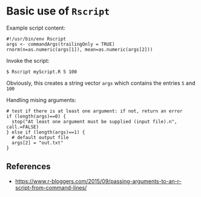# Basic use of `Rscript`

Example script content:

```
#!/usr/bin/env Rscript
args <- commandArgs(trailingOnly = TRUE)
rnorm(n=as.numeric(args[1]), mean=as.numeric(args[2]))
```

Invoke the script:

```
$ Rscript myScript.R 5 100
```

Obviously, this creates a string vector `args` which contains the entries `5` and `100`

Handling mising arguments:

```
# test if there is at least one argument: if not, return an error
if (length(args)==0) {
  stop("At least one argument must be supplied (input file).n", call.=FALSE)
} else if (length(args)==1) {
  # default output file
  args[2] = "out.txt"
}
```

## References

- <https://www.r-bloggers.com/2015/09/passing-arguments-to-an-r-script-from-command-lines/> 